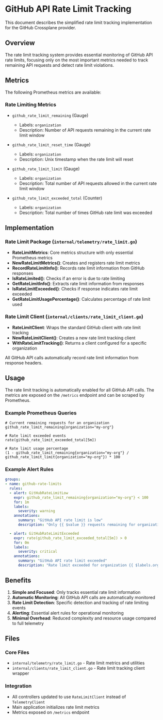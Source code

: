 # GitHub API Rate Limit Tracking

This document describes the simplified rate limit tracking implementation for the GitHub Crossplane provider.

## Overview

The rate limit tracking system provides essential monitoring of GitHub API rate limits, focusing only on the most important metrics needed to track remaining API requests and detect rate limit violations.

## Metrics

The following Prometheus metrics are available:

### Rate Limiting Metrics

- `github_rate_limit_remaining` (Gauge)
  - Labels: `organization`
  - Description: Number of API requests remaining in the current rate limit window

- `github_rate_limit_reset_time` (Gauge)
  - Labels: `organization`
  - Description: Unix timestamp when the rate limit will reset

- `github_rate_limit_limit` (Gauge)
  - Labels: `organization`
  - Description: Total number of API requests allowed in the current rate limit window

- `github_rate_limit_exceeded_total` (Counter)
  - Labels: `organization`
  - Description: Total number of times GitHub rate limit was exceeded

## Implementation

### Rate Limit Package (`internal/telemetry/rate_limit.go`)

- **RateLimitMetrics**: Core metrics structure with only essential Prometheus metrics
- **NewRateLimitMetrics()**: Creates and registers rate limit metrics
- **RecordRateLimitInfo()**: Records rate limit information from GitHub responses
- **IsRateLimited()**: Checks if an error is due to rate limiting
- **GetRateLimitInfo()**: Extracts rate limit information from responses
- **IsRateLimitExceeded()**: Checks if response indicates rate limit exceeded
- **GetRateLimitUsagePercentage()**: Calculates percentage of rate limit used

### Rate Limit Client (`internal/clients/rate_limit_client.go`)

- **RateLimitClient**: Wraps the standard GitHub client with rate limit tracking
- **NewRateLimitClient()**: Creates a new rate limit tracking client
- **WithRateLimitTracking()**: Returns a client configured for a specific organization

All GitHub API calls automatically record rate limit information from response headers.

## Usage

The rate limit tracking is automatically enabled for all GitHub API calls. The metrics are exposed on the `/metrics` endpoint and can be scraped by Prometheus.

### Example Prometheus Queries

```promql
# Current remaining requests for an organization
github_rate_limit_remaining{organization="my-org"}

# Rate limit exceeded events
rate(github_rate_limit_exceeded_total[5m])

# Rate limit usage percentage
(1 - github_rate_limit_remaining{organization="my-org"} / github_rate_limit_limit{organization="my-org"}) * 100
```

### Example Alert Rules

```yaml
groups:
- name: github-rate-limits
  rules:
  - alert: GitHubRateLimitLow
    expr: github_rate_limit_remaining{organization="my-org"} < 100
    for: 1m
    labels:
      severity: warning
    annotations:
      summary: "GitHub API rate limit is low"
      description: "Only {{ $value }} requests remaining for organization {{ $labels.organization }}"

  - alert: GitHubRateLimitExceeded
    expr: rate(github_rate_limit_exceeded_total[5m]) > 0
    for: 0m
    labels:
      severity: critical
    annotations:
      summary: "GitHub API rate limit exceeded"
      description: "Rate limit exceeded for organization {{ $labels.organization }}"
```

## Benefits

1. **Simple and Focused**: Only tracks essential rate limit information
2. **Automatic Monitoring**: All GitHub API calls are automatically monitored
3. **Rate Limit Detection**: Specific detection and tracking of rate limiting events
4. **Alerting**: Essential alert rules for operational monitoring
5. **Minimal Overhead**: Reduced complexity and resource usage compared to full telemetry

## Files

### Core Files
- `internal/telemetry/rate_limit.go` - Rate limit metrics and utilities
- `internal/clients/rate_limit_client.go` - Rate limit tracking client wrapper

### Integration
- All controllers updated to use `RateLimitClient` instead of `TelemetryClient`
- Main application initializes rate limit metrics
- Metrics exposed on `/metrics` endpoint
